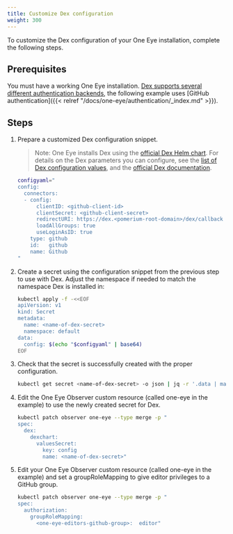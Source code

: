```yaml
---
title: Customize Dex configuration
weight: 300
---
```


To customize the Dex configuration of your One Eye installation, complete the following steps.

## Prerequisites

You must have a working One Eye installation. [Dex supports several different authentication backends](https://dexidp.io/docs/connectors/), the following example uses [GitHub authentication]({{< relref "/docs/one-eye/authentication/_index.md" >}}).

## Steps

1. Prepare a customized Dex configuration snippet.

    > Note: One Eye installs Dex using the [official Dex Helm chart](https://github.com/dexidp/helm-charts/tree/dex-0.0.7/charts/dex). For details on the Dex parameters you can configure, see the [list of Dex configuration values](https://github.com/dexidp/helm-charts/tree/dex-0.0.7/charts/dex#values), and the [official Dex documentation](https://dexidp.io/docs/connectors/).

    ```bash
    configyaml="
    config:
      connectors:
      - config:
          clientID: <github-client-id>
          clientSecret: <github-client-secret>
          redirectURI: https://dex.<pomerium-root-domain>/dex/callback
          loadAllGroups: true
          useLoginAsID: true
        type: github
        id:   github
        name: Github
    "
    ```

1. Create a secret using the configuration snippet from the previous step to use with Dex. Adjust the namespace if needed to match the namespace Dex is installed in:

    ```bash
    kubectl apply -f -<<EOF
    apiVersion: v1
    kind: Secret
    metadata:
      name: <name-of-dex-secret>
      namespace: default
    data:
      config: $(echo "$configyaml" | base64)
    EOF
    ```

1. Check that the secret is successfully created with the proper configuration.

    ```bash
    kubectl get secret <name-of-dex-secret> -o json | jq -r '.data | map_values(@base64d)["config"]'
    ```

1. Edit the One Eye Observer custom resource (called one-eye in the example) to use the newly created secret for Dex.

    ```bash
    kubectl patch observer one-eye --type merge -p "
    spec:
      dex:
        dexchart:
          valuesSecret:
            key: config
            name: <name-of-dex-secret>"
    ```

1. Edit your One Eye Observer custom resource (called one-eye in the example) and set a groupRoleMapping to give editor privileges to a GitHub group.

    ```bash
    kubectl patch observer one-eye --type merge -p "
    spec:
      authorization:
        groupRoleMapping:
          <one-eye-editors-github-group>:  editor"
    ```
